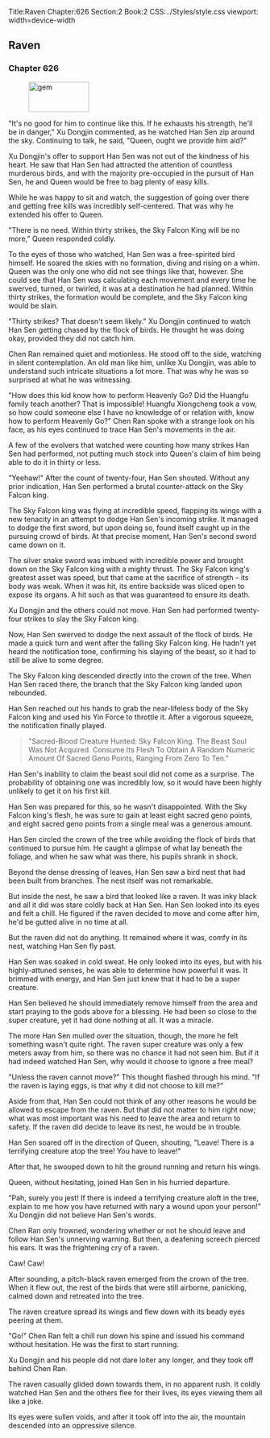 Title:Raven 
Chapter:626 
Section:2 
Book:2 
CSS:../Styles/style.css 
viewport: width=device-width
  
## Raven
### Chapter 626
  
<figure>
	<img src="../Images/gem.gif" alt="gem" id="gem" width="120" height="60" />
</figure>
  

  
"It's no good for him to continue like this. If he exhausts his strength, he'll be in danger," Xu Dongjin commented, as he watched Han Sen zip around the sky. Continuing to talk, he said, "Queen, ought we provide him aid?"

Xu Dongjin's offer to support Han Sen was not out of the kindness of his heart. He saw that Han Sen had attracted the attention of countless murderous birds, and with the majority pre-occupied in the pursuit of Han Sen, he and Queen would be free to bag plenty of easy kills.

While he was happy to sit and watch, the suggestion of going over there and getting free kills was incredibly self-centered. That was why he extended his offer to Queen.

"There is no need. Within thirty strikes, the Sky Falcon King will be no more," Queen responded coldly.

To the eyes of those who watched, Han Sen was a free-spirited bird himself. He soared the skies with no formation, diving and rising on a whim. Queen was the only one who did not see things like that, however. She could see that Han Sen was calculating each movement and every time he swerved, turned, or twirled, it was at a destination he had planned. Within thirty strikes, the formation would be complete, and the Sky Falcon king would be slain.

"Thirty strikes? That doesn't seem likely." Xu Dongjin continued to watch Han Sen getting chased by the flock of birds. He thought he was doing okay, provided they did not catch him.

Chen Ran remained quiet and motionless. He stood off to the side, watching in silent contemplation. An old man like him, unlike Xu Dongjin, was able to understand such intricate situations a lot more. That was why he was so surprised at what he was witnessing.

"How does this kid know how to perform Heavenly Go? Did the Huangfu family teach another? That is impossible! Huangfu Xiongcheng took a vow, so how could someone else I have no knowledge of or relation with, know how to perform Heavenly Go?" Chen Ran spoke with a strange look on his face, as his eyes continued to trace Han Sen's movements in the air.

A few of the evolvers that watched were counting how many strikes Han Sen had performed, not putting much stock into Queen's claim of him being able to do it in thirty or less.

"Yeehaw!" After the count of twenty-four, Han Sen shouted. Without any prior indication, Han Sen performed a brutal counter-attack on the Sky Falcon king.

The Sky Falcon king was flying at incredible speed, flapping its wings with a new tenacity in an attempt to dodge Han Sen's incoming strike. It managed to dodge the first sword, but upon doing so, found itself caught up in the pursuing crowd of birds. At that precise moment, Han Sen's second sword came down on it.

The silver snake sword was imbued with incredible power and brought down on the Sky Falcon king with a mighty thrust. The Sky Falcon king's greatest asset was speed, but that came at the sacrifice of strength – its body was weak. When it was hit, its entire backside was sliced open to expose its organs. A hit such as that was guaranteed to ensure its death.

Xu Dongjin and the others could not move. Han Sen had performed twenty-four strikes to slay the Sky Falcon king.

Now, Han Sen swerved to dodge the next assault of the flock of birds. He made a quick turn and went after the falling Sky Falcon king. He hadn't yet heard the notification tone, confirming his slaying of the beast, so it had to still be alive to some degree.

The Sky Falcon king descended directly into the crown of the tree. When Han Sen raced there, the branch that the Sky Falcon king landed upon rebounded.

Han Sen reached out his hands to grab the near-lifeless body of the Sky Falcon king and used his Yin Force to throttle it. After a vigorous squeeze, the notification finally played.

> "Sacred-Blood Creature Hunted: Sky Falcon King. The Beast Soul Was Not Acquired. Consume Its Flesh To Obtain A Random Numeric Amount Of Sacred Geno Points, Ranging From Zero To Ten."

Han Sen's inability to claim the beast soul did not come as a surprise. The probability of obtaining one was incredibly low, so it would have been highly unlikely to get it on his first kill.

Han Sen was prepared for this, so he wasn't disappointed. With the Sky Falcon king's flesh, he was sure to gain at least eight sacred geno points, and eight sacred geno points from a single meal was a generous amount.

Han Sen circled the crown of the tree while avoiding the flock of birds that continued to pursue him. He caught a glimpse of what lay beneath the foliage, and when he saw what was there, his pupils shrank in shock.

Beyond the dense dressing of leaves, Han Sen saw a bird nest that had been built from branches. The nest itself was not remarkable.

But inside the nest, he saw a bird that looked like a raven. It was inky black and all it did was stare coldly back at Han Sen. Han Sen looked into its eyes and felt a chill. He figured if the raven decided to move and come after him, he'd be gutted alive in no time at all.

But the raven did not do anything. It remained where it was, comfy in its nest, watching Han Sen fly past.

Han Sen was soaked in cold sweat. He only looked into its eyes, but with his highly-attuned senses, he was able to determine how powerful it was. It brimmed with energy, and Han Sen just knew that it had to be a super creature.

Han Sen believed he should immediately remove himself from the area and start praying to the gods above for a blessing. He had been so close to the super creature, yet it had done nothing at all. It was a miracle.

The more Han Sen mulled over the situation, though, the more he felt something wasn't quite right. The raven super creature was only a few meters away from him, so there was no chance it had not seen him. But if it had indeed watched Han Sen, why would it choose to ignore a free meal?

"Unless the raven cannot move?" This thought flashed through his mind. "If the raven is laying eggs, is that why it did not choose to kill me?"

Aside from that, Han Sen could not think of any other reasons he would be allowed to escape from the raven. But that did not matter to him right now; what was most important was his need to leave the area and return to safety. If the raven did decide to leave its nest, he would be in trouble.

Han Sen soared off in the direction of Queen, shouting, "Leave! There is a terrifying creature atop the tree! You have to leave!"

After that, he swooped down to hit the ground running and return his wings.

Queen, without hesitating, joined Han Sen in his hurried departure.

"Pah, surely you jest! If there is indeed a terrifying creature aloft in the tree, explain to me how you have returned with nary a wound upon your person!" Xu Dongjin did not believe Han Sen's words.

Chen Ran only frowned, wondering whether or not he should leave and follow Han Sen's unnerving warning. But then, a deafening screech pierced his ears. It was the frightening cry of a raven.

Caw! Caw!

After sounding, a pitch-black raven emerged from the crown of the tree. When it flew out, the rest of the birds that were still airborne, panicking, calmed down and retreated into the tree.

The raven creature spread its wings and flew down with its beady eyes peering at them.

"Go!" Chen Ran felt a chill run down his spine and issued his command without hesitation. He was the first to start running.

Xu Dongjin and his people did not dare loiter any longer, and they took off behind Chen Ran.

The raven casually glided down towards them, in no apparent rush. It coldly watched Han Sen and the others flee for their lives, its eyes viewing them all like a joke.

Its eyes were sullen voids, and after it took off into the air, the mountain descended into an oppressive silence.